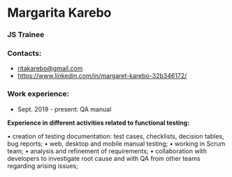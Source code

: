 # Margarita Karebo
### JS Trainee

### Contacts: 
* ritakarebo@gmail.com
* https://www.linkedin.com/in/margaret-karebo-32b346172/

### Work experience: 
* Sept. 2019 - present: QA manual 

**Experience in different activities related to functional testing:**

• creation of testing documentation: test cases, checklists, decision tables, bug reports;
• web, desktop and mobile manual testing;
• working in Scrum team;
• analysis and refinement of requirements;
• collaboration with developers to investigate root cause and with QA from other teams regarding arising issues;
